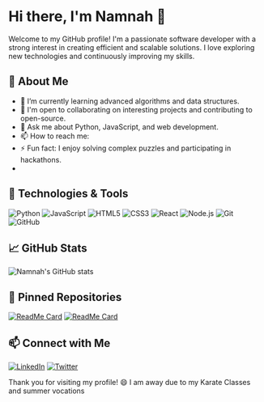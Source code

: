# Hi there, I'm Namnah 👋

Welcome to my GitHub profile! I'm a passionate software developer with a strong interest in creating efficient and scalable solutions. I love exploring new technologies and continuously improving my skills.

## 🚀 About Me

- 🌱 I’m currently learning advanced algorithms and data structures.
- 💼 I'm open to collaborating on interesting projects and contributing to open-source.
- 💬 Ask me about Python, JavaScript, and web development.
- 📫 How to reach me: 
- ⚡ Fun fact: I enjoy solving complex puzzles and participating in hackathons.
- 

## 🔧 Technologies & Tools

![Python](https://img.shields.io/badge/-Python-3776AB?style=flat-square&logo=python&logoColor=white)
![JavaScript](https://img.shields.io/badge/-JavaScript-F7DF1E?style=flat-square&logo=javascript&logoColor=black)
![HTML5](https://img.shields.io/badge/-HTML5-E34F26?style=flat-square&logo=html5&logoColor=white)
![CSS3](https://img.shields.io/badge/-CSS3-1572B6?style=flat-square&logo=css3&logoColor=white)
![React](https://img.shields.io/badge/-React-61DAFB?style=flat-square&logo=react&logoColor=black)
![Node.js](https://img.shields.io/badge/-Node.js-339933?style=flat-square&logo=node.js&logoColor=white)
![Git](https://img.shields.io/badge/-Git-F05032?style=flat-square&logo=git&logoColor=white)
![GitHub](https://img.shields.io/badge/-GitHub-181717?style=flat-square&logo=github&logoColor=white)

## 📈 GitHub Stats

![Namnah's GitHub stats](https://github-readme-stats.vercel.app/api?username=namnah&show_icons=true&theme=radical)


## 📌 Pinned Repositories

[![ReadMe Card](https://github-readme-stats.vercel.app/api/pin/?username=namnah&repo=awesome-project&theme=radical)](https://github.com/namnah/awesome-project)
[![ReadMe Card](https://github-readme-stats.vercel.app/api/pin/?username=namnah&repo=another-cool-project&theme=radical)](https://github.com/namnah/another-cool-project)

## 📫 Connect with Me

[![LinkedIn](https://img.shields.io/badge/-LinkedIn-0077B5?style=flat-square&logo=linkedin&logoColor=white)](https://www.linkedin.com/in/namnah)
[![Twitter](https://img.shields.io/badge/-Twitter-1DA1F2?style=flat-square&logo=twitter&logoColor=white)](https://twitter.com/namnah)

Thank you for visiting my profile! 😄
I am away due to my Karate Classes and summer vocations
